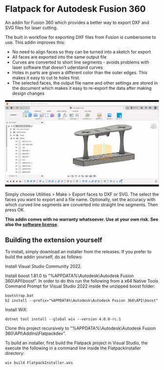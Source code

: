 # Flatpack for Autodesk Fusion 360
An addin for Fusion 360 which provides a better way to export DXF and SVG files for laser cutting.

The built in workflow for exporting DXF files from Fusion is cumbersome to use. This addin improves this:

  - No need to align faces so they can be turned into a sketch for export
  - All faces are exported into the same output file
  - Curves are converted to short line segments - avoids problems with laser software that doesn't uderstand curves
  - Holes in parts are given a different color than the outer edges. This makes it easy to cut te holes first.
  - The selected faces, the output file name and other settings are stored in the document which makes it easy to re-export the data after making design changes

![Demo](doc/demo.gif)

Simply choose Utilities > Make > Export faces to DXF or SVG. The select the faces you want to export and a file name. Optionally, set the accuracy with which curved line segments are converted into straight line segments. Then press OK.

**This addin comes with no warranty whatsoever. Use at your own risk. See also the [software license](MIT.txt).**

## Building the extension yourself
To install, simply download an installer from the releases. If you prefer to build the addin yourself, do as follows:

Install Visual Studio Community 2022.

Install boost 1.81.0 to "%APPDATA%\Autodesk\Autodesk Fusion 360\API\boost". In order to do this
run the following from a x64 Native Tools Command Prompt for Visual Studio 2022 inside the unzipped boost folder:

    bootstrap.bat
    b2 install --prefix="%APPDATA%\Autodesk\Autodesk Fusion 360\API\boost"

Install WiX:

    dotnet tool install --global wix --version 4.0.0-rc.1

Clone this project recursively to "%APPDATA%\Autodesk\Autodesk Fusion 360\API\AddIns\Flatpackdev".

To build an installer, first build the Flatpack project in Visual Studio, the execute the following in a command line inside the Flatpackinstaller directory:

    wix build FlatpackInstaller.wxs
